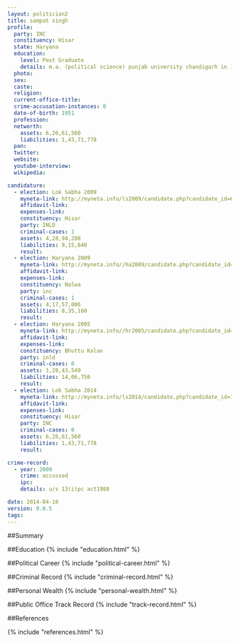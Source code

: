 ```yaml
---
layout: politician2
title: sampat singh
profile: 
  party: INC
  constituency: Hisar
  state: Haryana
  education: 
    level: Post Graduate
    details: m.a. (political science) punjab university chandigarh in 1972  b.ed from kurukshetra university in 1977  b.a. from punjab university chandigarh in 1969  matric from punjab university chandigarh in 1964
  photo: 
  sex: 
  caste: 
  religion: 
  current-office-title: 
  crime-accusation-instances: 0
  date-of-birth: 1951
  profession: 
  networth: 
    assets: 6,26,61,560
    liabilities: 1,43,71,778
  pan: 
  twitter: 
  website: 
  youtube-interview: 
  wikipedia: 

candidature: 
  - election: Lok Sabha 2009
    myneta-link: http://myneta.info/ls2009/candidate.php?candidate_id=6555
    affidavit-link: 
    expenses-link: 
    constituency: Hisar 
    party: INLD
    criminal-cases: 1
    assets: 4,28,94,208
    liabilities: 9,15,840
    result:  
  - election: Haryana 2009
    myneta-link: http://myneta.info//ha2009/candidate.php?candidate_id=105
    affidavit-link: 
    expenses-link: 
    constituency: Nalwa 
    party: inc
    criminal-cases: 1
    assets: 4,17,57,006
    liabilities: 8,35,160
    result:  
  - election: Haryana 2005
    myneta-link: http://myneta.info//hr2005/candidate.php?candidate_id=839
    affidavit-link: 
    expenses-link: 
    constituency: Bhuttu Kalan 
    party: inld
    criminal-cases: 0
    assets: 1,28,43,549
    liabilities: 14,06,750
    result:  
  - election: Lok Sabha 2014
    myneta-link: http://myneta.info/ls2014/candidate.php?candidate_id=1267
    affidavit-link: 
    expenses-link: 
    constituency: Hisar 
    party: INC
    criminal-cases: 0
    assets: 6,26,61,560
    liabilities: 1,43,71,778
    result:  

crime-record: 
  - year: 2009
    crime: accussed
    ipc: 
    details: u/s 13(i)pc act1988 

date: 2014-04-10
version: 0.0.5
tags: 
---
```


##Summary


##Education
{% include "education.html" %}


##Political Career
{% include "political-career.html" %}


##Criminal Record
{% include "criminal-record.html" %}


##Personal Wealth
{% include "personal-wealth.html" %}


##Public Office Track Record
{% include "track-record.html" %}


##References


{% include "references.html" %}
